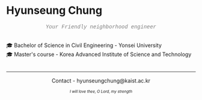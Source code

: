 <h1> Hyunseung Chung </h1>

<p align='center' style='font-family:courier; color: grey'><i>Your Friendly neighborhood engineer<br></i></p>
<br>
🎓 Bachelor of Science in Civil Engineering - Yonsei University<br>
🎓 Master's course - Korea Advanced Institute of Science and Technology<br>
<br>

<hr style="height: 2px; background-color: rgb(140, 140, 140); color: rgb(140, 140, 140); border: 0px;">
<p align='center'>Contact - hyunseungchung@kaist.ac.kr<br></p>
<p style='font-size: 10px' align='center'><i>I will love thee, O Lord, my strength</p></i>
